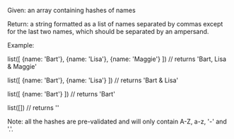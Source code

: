 Given: an array containing hashes of names

Return: a string formatted as a list of names separated by commas except for the last two names, which should be separated by an ampersand.


Example:


list([ {name: 'Bart'}, {name: 'Lisa'}, {name: 'Maggie'} ])
// returns 'Bart, Lisa & Maggie'

list([ {name: 'Bart'}, {name: 'Lisa'} ])
// returns 'Bart & Lisa'

list([ {name: 'Bart'} ])
// returns 'Bart'

list([])
// returns ''


Note: all the hashes are pre-validated and will only contain A-Z, a-z, '-' and '.'.